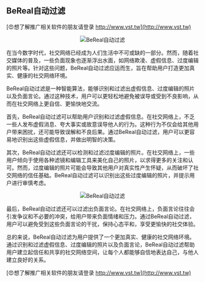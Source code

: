 ## **BeReal自动过滤**

[😍想了解推广相关软件的朋友请登录 http://www.vst.tw](http://www.vst.tw)

 <center><img src="https://vst.tw/MP4/tuiguang/png/4.png" alt="BeReal自动过滤"></center>

在当今数字时代，社交网络已经成为人们生活中不可或缺的一部分。然而，随着社交媒体的普及，一些负面现象也逐渐浮出水面，如网络欺凌、虚假信息、过度编辑的照片等。针对这些问题，BeReal自动过滤应运而生，旨在帮助用户打造更加真实、健康的社交网络环境。

BeReal自动过滤是一种智能算法，能够识别和过滤出虚假信息、过度编辑的照片以及负面言论。通过这种技术，用户可以更轻松地避免被误导或受到不良影响，从而在社交网络上更自信、更愉快地交流。

首先，BeReal自动过滤可以帮助用户识别和过滤虚假信息。在社交网络上，不乏一些人发布虚假消息、夸大事实或故意误导他人的行为。这种行为不仅会给其他用户带来困扰，还可能导致误解和不良后果。通过BeReal自动过滤，用户可以更容易地识别出这些虚假信息，并做出明智的决策。

其次，BeReal自动过滤还可以检测和过滤过度编辑的照片。在社交网络上，一些用户倾向于使用各种滤镜和编辑工具来美化自己的照片，以求得更多的关注和认可。然而，过度编辑的照片可能会导致其他用户对真实性产生怀疑，从而破坏了社交网络的信任基础。BeReal自动过滤可以识别出这些过度编辑的照片，并提示用户进行审慎考虑。

 <center><img src="https://vst.tw/MP4/tuiguang/png/4.png" alt="BeReal自动过滤"></center>

最后，BeReal自动过滤还可以过滤出负面言论。在社交网络上，负面言论往往会引发争议和不必要的冲突，给用户带来负面情绪和压力。通过BeReal自动过滤，用户可以避免受到这些负面言论的干扰，保持心态平和，享受更愉快的社交体验。

总的来说，BeReal自动过滤为用户提供了一个更加真实、健康的社交网络环境。通过识别和过滤虚假信息、过度编辑的照片以及负面言论，BeReal自动过滤帮助用户建立起信任和共享的社交网络空间，让每个人都能够自信地表达自己，与他人建立良好的关系。

[😍想了解推广相关软件的朋友请登录 http://www.vst.tw](http://www.vst.tw)



